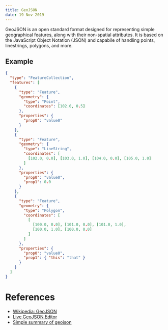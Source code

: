 ```yaml
---
title: GeoJSON
date: 19 Nov 2019
---
```


GeoJSON is an open standard format designed for representing simple geographical features, along with 
their non-spatial attributes. It is based on the JavaScript Object Notation (JSON) and capabile of
handling points, linestrings, polygons, and more.

## Example

```geojson
{
  "type": "FeatureCollection",
  "features": [
    {
      "type": "Feature",
      "geometry": {
        "type": "Point",
        "coordinates": [102.0, 0.5]
      },
      "properties": {
        "prop0": "value0"
      }
    },
    {
      "type": "Feature",
      "geometry": {
        "type": "LineString",
        "coordinates": [
          [102.0, 0.0], [103.0, 1.0], [104.0, 0.0], [105.0, 1.0]
        ]
      },
      "properties": {
        "prop0": "value0",
        "prop1": 0.0
      }
    },
    {
      "type": "Feature",
      "geometry": {
        "type": "Polygon",
        "coordinates": [
          [
            [100.0, 0.0], [101.0, 0.0], [101.0, 1.0],
            [100.0, 1.0], [100.0, 0.0]
          ]
        ]
      },
      "properties": {
        "prop0": "value0",
        "prop1": { "this": "that" }
      }
    }
  ]
}
```

# References

- [Wikipedia: GeoJSON](https://en.wikipedia.org/wiki/GeoJSON)
- [Live GeoJSON Editor](http://geojson.io)
- [Simple summary of geojson](https://medium.com/@sumit.arora/what-is-geojson-geojson-basics-visualize-geojson-open-geojson-using-qgis-open-geojson-3432039e336d)

